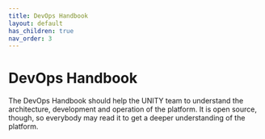 ```yaml
---
title: DevOps Handbook
layout: default
has_children: true
nav_order: 3
---
```


<!-- DOCTOC SKIP -->

# DevOps Handbook

The DevOps Handbook should help the UNITY team to understand the architecture, development and operation of the
platform. It is open source, though, so everybody may read it to get a deeper understanding of the platform.
